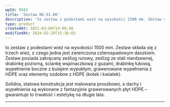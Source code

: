 ```yaml
---
wpId: 9582
title: 'Zestaw 06.51.66'
description: 'to zestaw z podestami wież na wysokości 1500 mm. Zestaw składa się z trzech wież, z czego jedna jest zwieńczona czterospadowym daszkiem. Zestaw posiada zakręcany ześlizg rurowy, ześlizg ze stali nierdzewnej, drabinkę poziomą, ściankę wspinaczkową z guzami, drabinkę łukową, wypełnienie boczne z bulajem wypukłym, grawerowane wypełnienia z HDPE oraz elementy ozdobne z HDPE (kotek i ...'
type: product
createdAt: 2021-03-04T14:06:48
modifiedAt: 2024-02-29T15:36:03
---
```



to zestaw z podestami wież na wysokości 1500 mm. Zestaw składa się z trzech wież, z czego jedna jest zwieńczona czterospadowym daszkiem. Zestaw posiada zakręcany ześlizg rurowy, ześlizg ze stali nierdzewnej, drabinkę poziomą, ściankę wspinaczkową z guzami, drabinkę łukową, wypełnienie boczne z bulajem wypukłym, grawerowane wypełnienia z HDPE oraz elementy ozdobne z HDPE (kotek i kwiatek).

Solidna, stalowa konstrukcja jest malowana proszkowo, a dachy i wypełnienia są wykonane z fantazyjnie grawerowanych płyt HDPE – gwarantuje to trwałość i estetykę na długie lata.

* * *